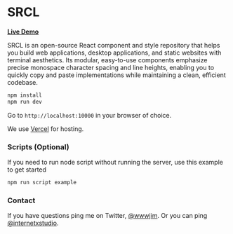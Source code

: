 # SRCL

**[Live Demo](https://sacred.computer)**

SRCL is an open-source React component and style repository that helps you build web applications, desktop applications, and static websites with terminal aesthetics. Its modular, easy-to-use components emphasize precise monospace character spacing and line heights, enabling you to quickly copy and paste implementations while maintaining a clean, efficient codebase.

```sh
npm install
npm run dev
```

Go to `http://localhost:10000` in your browser of choice.

We use [Vercel](https://vercel.com/home) for hosting.

### Scripts (Optional)

If you need to run node script without running the server, use this example to get started

```sh
npm run script example
```

### Contact

If you have questions ping me on Twitter, [@wwwjim](https://www.twitter.com/wwwjim). Or you can ping [@internetxstudio](https://x.com/internetxstudio).
